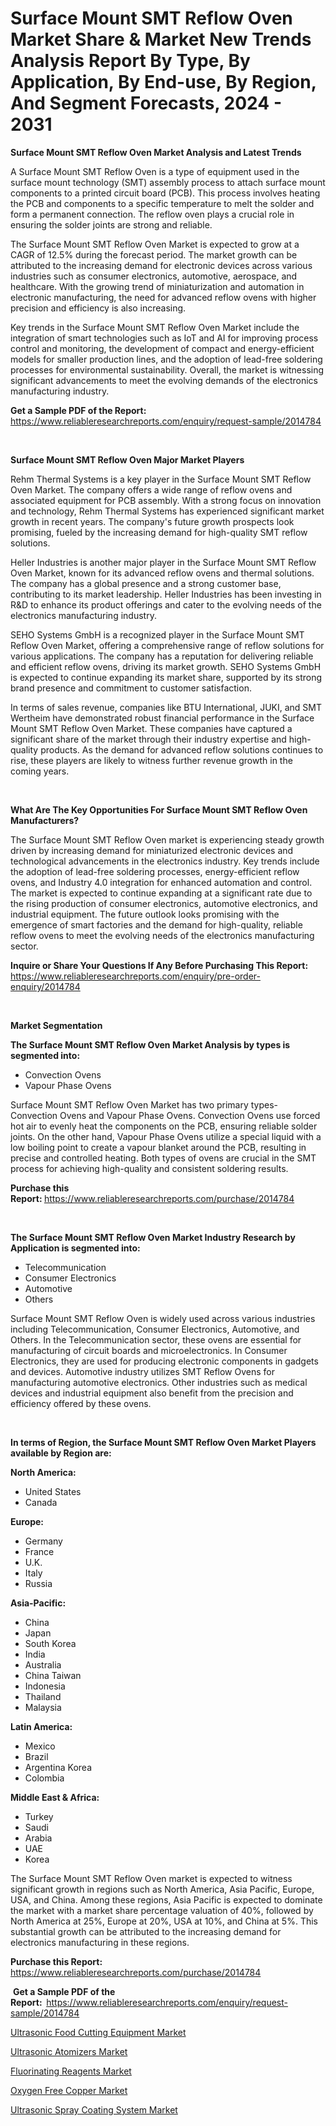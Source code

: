 <p><h1>Surface Mount SMT Reflow Oven Market Share & Market New Trends Analysis Report By Type, By Application, By End-use, By Region, And Segment Forecasts, 2024 - 2031</h1></p><p><strong>Surface Mount SMT Reflow Oven Market Analysis and Latest Trends</strong></p>
<p><p>A Surface Mount SMT Reflow Oven is a type of equipment used in the surface mount technology (SMT) assembly process to attach surface mount components to a printed circuit board (PCB). This process involves heating the PCB and components to a specific temperature to melt the solder and form a permanent connection. The reflow oven plays a crucial role in ensuring the solder joints are strong and reliable.</p><p>The Surface Mount SMT Reflow Oven Market is expected to grow at a CAGR of 12.5% during the forecast period. The market growth can be attributed to the increasing demand for electronic devices across various industries such as consumer electronics, automotive, aerospace, and healthcare. With the growing trend of miniaturization and automation in electronic manufacturing, the need for advanced reflow ovens with higher precision and efficiency is also increasing.</p><p>Key trends in the Surface Mount SMT Reflow Oven Market include the integration of smart technologies such as IoT and AI for improving process control and monitoring, the development of compact and energy-efficient models for smaller production lines, and the adoption of lead-free soldering processes for environmental sustainability. Overall, the market is witnessing significant advancements to meet the evolving demands of the electronics manufacturing industry.</p></p>
<p><strong>Get a Sample PDF of the Report:&nbsp;</strong> <a href="https://www.reliableresearchreports.com/enquiry/request-sample/2014784">https://www.reliableresearchreports.com/enquiry/request-sample/2014784</a></p>
<p>&nbsp;</p>
<p><strong>Surface Mount SMT Reflow Oven Major Market Players</strong></p>
<p><p>Rehm Thermal Systems is a key player in the Surface Mount SMT Reflow Oven Market. The company offers a wide range of reflow ovens and associated equipment for PCB assembly. With a strong focus on innovation and technology, Rehm Thermal Systems has experienced significant market growth in recent years. The company's future growth prospects look promising, fueled by the increasing demand for high-quality SMT reflow solutions.</p><p>Heller Industries is another major player in the Surface Mount SMT Reflow Oven Market, known for its advanced reflow ovens and thermal solutions. The company has a global presence and a strong customer base, contributing to its market leadership. Heller Industries has been investing in R&D to enhance its product offerings and cater to the evolving needs of the electronics manufacturing industry.</p><p>SEHO Systems GmbH is a recognized player in the Surface Mount SMT Reflow Oven Market, offering a comprehensive range of reflow solutions for various applications. The company has a reputation for delivering reliable and efficient reflow ovens, driving its market growth. SEHO Systems GmbH is expected to continue expanding its market share, supported by its strong brand presence and commitment to customer satisfaction.</p><p>In terms of sales revenue, companies like BTU International, JUKI, and SMT Wertheim have demonstrated robust financial performance in the Surface Mount SMT Reflow Oven Market. These companies have captured a significant share of the market through their industry expertise and high-quality products. As the demand for advanced reflow solutions continues to rise, these players are likely to witness further revenue growth in the coming years.</p></p>
<p>&nbsp;</p>
<p><strong>What Are The Key Opportunities For Surface Mount SMT Reflow Oven Manufacturers?</strong></p>
<p><p>The Surface Mount SMT Reflow Oven market is experiencing steady growth driven by increasing demand for miniaturized electronic devices and technological advancements in the electronics industry. Key trends include the adoption of lead-free soldering processes, energy-efficient reflow ovens, and Industry 4.0 integration for enhanced automation and control. The market is expected to continue expanding at a significant rate due to the rising production of consumer electronics, automotive electronics, and industrial equipment. The future outlook looks promising with the emergence of smart factories and the demand for high-quality, reliable reflow ovens to meet the evolving needs of the electronics manufacturing sector.</p></p>
<p><strong>Inquire or Share Your Questions If Any Before Purchasing This Report:</strong> <a href="https://www.reliableresearchreports.com/enquiry/pre-order-enquiry/2014784">https://www.reliableresearchreports.com/enquiry/pre-order-enquiry/2014784</a></p>
<p>&nbsp;</p>
<p><strong>Market Segmentation</strong></p>
<p><strong>The Surface Mount SMT Reflow Oven Market Analysis by types is segmented into:</strong></p>
<p><ul><li>Convection Ovens</li><li>Vapour Phase Ovens</li></ul></p>
<p><p>Surface Mount SMT Reflow Oven Market has two primary types- Convection Ovens and Vapour Phase Ovens. Convection Ovens use forced hot air to evenly heat the components on the PCB, ensuring reliable solder joints. On the other hand, Vapour Phase Ovens utilize a special liquid with a low boiling point to create a vapour blanket around the PCB, resulting in precise and controlled heating. Both types of ovens are crucial in the SMT process for achieving high-quality and consistent soldering results.</p></p>
<p><strong>Purchase this Report:&nbsp;</strong><a href="https://www.reliableresearchreports.com/purchase/2014784">https://www.reliableresearchreports.com/purchase/2014784</a></p>
<p>&nbsp;</p>
<p><strong>The Surface Mount SMT Reflow Oven Market Industry Research by Application is segmented into:</strong></p>
<p><ul><li>Telecommunication</li><li>Consumer Electronics</li><li>Automotive</li><li>Others</li></ul></p>
<p><p>Surface Mount SMT Reflow Oven is widely used across various industries including Telecommunication, Consumer Electronics, Automotive, and Others. In the Telecommunication sector, these ovens are essential for manufacturing of circuit boards and microelectronics. In Consumer Electronics, they are used for producing electronic components in gadgets and devices. Automotive industry utilizes SMT Reflow Ovens for manufacturing automotive electronics. Other industries such as medical devices and industrial equipment also benefit from the precision and efficiency offered by these ovens.</p></p>
<p>&nbsp;</p>
<p><strong>In terms of Region, the Surface Mount SMT Reflow Oven Market Players available by Region are:</strong></p>
<p>
    <p> <strong> North America: </strong>
        <ul>
            <li>United States</li>
            <li>Canada</li>
        </ul>
        </p> 
    <p> <strong> Europe: </strong>
        <ul>
            <li>Germany</li>
            <li>France</li>
            <li>U.K.</li>
            <li>Italy</li>
            <li>Russia</li>
        </ul>
        </p> 
    <p> <strong> Asia-Pacific: </strong>
        <ul>
            <li>China</li>
            <li>Japan</li>
            <li>South Korea</li>
            <li>India</li>
            <li>Australia</li>
            <li>China Taiwan</li>
            <li>Indonesia</li>
            <li>Thailand</li>
            <li>Malaysia</li>
        </ul>
        </p> 
    <p> <strong> Latin America: </strong>
        <ul>
            <li>Mexico</li>
            <li>Brazil</li>
            <li>Argentina Korea</li>
            <li>Colombia</li>
        </ul>
        </p> 
    <p> <strong> Middle East & Africa: </strong>
        <ul>
            <li>Turkey</li>
            <li>Saudi</li>
            <li>Arabia</li>
            <li>UAE</li>
            <li>Korea</li>
        </ul>
    </p>
    </p>
<p><p>The Surface Mount SMT Reflow Oven market is expected to witness significant growth in regions such as North America, Asia Pacific, Europe, USA, and China. Among these regions, Asia Pacific is expected to dominate the market with a market share percentage valuation of 40%, followed by North America at 25%, Europe at 20%, USA at 10%, and China at 5%. This substantial growth can be attributed to the increasing demand for electronics manufacturing in these regions.</p></p>
<p><strong>Purchase this Report: </strong><a href="https://www.reliableresearchreports.com/purchase/2014784">https://www.reliableresearchreports.com/purchase/2014784</a></p>
<p>&nbsp;<strong>Get a Sample PDF of the Report:&nbsp;&nbsp;</strong><a href="https://www.reliableresearchreports.com/enquiry/request-sample/2014784">https://www.reliableresearchreports.com/enquiry/request-sample/2014784</a></p>
<p><strong></strong></p>
<p><p><a href="https://bubble-tree-ea4.notion.site/Ultrasonic-Food-Cutting-Equipment-Market-Size-Global-Industry-Overview-Market-Segmentation-and-For-3014a47ccbfa48e9b9c2c3082013082a">Ultrasonic Food Cutting Equipment Market</a></p><p><a href="https://thundering-castanet-c65.notion.site/Global-Ultrasonic-Atomizers-Market-by-Types-Applications-and-Major-Players-with-Regional-Growth-R-5559a25f3db24c69adab57822dac6bef">Ultrasonic Atomizers Market</a></p><p><a href="https://view.publitas.com/reportprime-1/fluorinating-reagents-market-size-evaluating-its-market-trends-growth-and-projections-2024-2031/">Fluorinating Reagents Market</a></p><p><a href="https://view.publitas.com/reportprime-1/oxygen-free-copper-market-size-and-growth-market-segmentation-regional-and-country-breakdowns-and-market-trends-for-period-from-2024-2031/">Oxygen Free Copper Market</a></p><p><a href="https://bubble-tree-ea4.notion.site/Ultrasonic-Spray-Coating-System-Market-Research-Report-Unlocks-Analysis-on-the-Market-Financial-Stat-a29553a48bc44e44b7aa94328aa761e3">Ultrasonic Spray Coating System Market</a></p></p>
